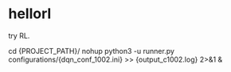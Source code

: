 # hellorl
try RL.



cd {PROJECT_PATH}/
nohup python3 -u runner.py configurations/{dqn_conf_1002.ini} >> {output_c1002.log} 2>&1 &


